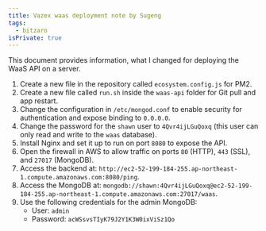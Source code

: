 ```yaml
---
title: Vazex waas deployment note by Sugeng
tags:
  - bitzaro
isPrivate: true
---
```


This document provides information, what I changed for deploying the WaaS API on a server.

1.  Create a new file in the repository called `ecosystem.config.js` for PM2.
2.  Create a new file called `run.sh` inside the `waas-api` folder for Git pull and app restart.
3.  Change the configuration in `/etc/mongod.conf` to enable security for authentication and expose binding to `0.0.0.0`.
4.  Change the password for the `shawn` user to `4Qvr4ijLGuQoxq` (this user can only read and write to the `waas` database).
5.  Install Nginx and set it up to run on port `8080` to expose the API.
6.  Open the firewall in AWS to allow traffic on ports `80` (HTTP), `443` (SSL), and `27017` (MongoDB).
7.  Access the backend at: `http://ec2-52-199-184-255.ap-northeast-1.compute.amazonaws.com:8080/ping`.
8.  Access the MongoDB at: `mongodb://shawn:4Qvr4ijLGuQoxq@ec2-52-199-184-255.ap-northeast-1.compute.amazonaws.com:27017/waas`.
9.  Use the following credentials for the admin MongoDB:
    -   User: `admin`
    -   Password: `acWSsvsTIyK79J2Y1K3W0ixViSz1Qo`
